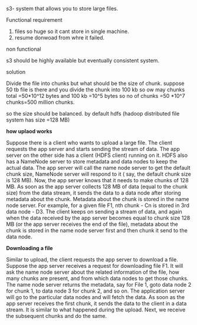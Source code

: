 s3- system that allows you to store large files.

Functional requirement

1) files so huge so it cant store in single machine.
2) resume donwoad from whre it failed.

non functional

s3 should be highly available but eventually consistent system.

solution

Divide the file into chunks but what should be the size of chunk.
suppose 50 tb file is there and you divide the chunk into 100 kb so ow may chunks total
=50*10^12 bytes and 100 kb =10^5 bytes
so no of chunks =50 *10^7 chunks=500 million chunks.

so the size should be balanced. by default hdfs (hadoop distributed file system has size =128 MB)

**how uplaod works**

Suppose there is a client who wants to upload a large file. The client requests the app server and starts sending the stream of data. The app server on the other side has a client (HDFS client) running on it.
HDFS also has a NameNode server to store metadata and data nodes to keep the actual data.
The app server will call the name node server to get the default chunk size, NameNode server will respond to it ( say, the default chunk size is 128 MB).
Now, the app server knows that it needs to make chunks of 128 MB. As soon as the app server collects 128 MB of data (equal to the chunk size) from the data stream, it sends the data to a data node after storing metadata about the chunk. Metadata about the chunk is stored in the name node server. For example, for a given file F1, nth chunk - Cn is stored in 3rd data node - D3.
The client keeps on sending a stream of data, and again when the data received by the app server becomes equal to chunk size 128 MB (or the app server receives the end of the file), metadata about the chunk is stored in the name node server first and then chunk it send to the data node.

**Downloading a file**

Similar to upload, the client requests the app server to download a file.
Suppose the app server receives a request for downloading file F1. It will ask the name node server about the related information of the file, how many chunks are present, and from which data nodes to get those chunks.
The name node server returns the metadata, say for File 1, goto data node 2 for chunk 1, to data node 3 for chunk 2, and so on. The application server will go to the particular data nodes and will fetch the data.
As soon as the app server receives the first chunk, it sends the data to the client in a data stream. It is similar to what happened during the upload. Next, we receive the subsequent chunks and do the same.



